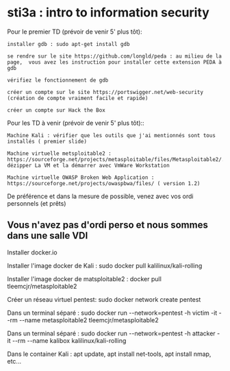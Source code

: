 # sti3a : intro to information security

Pour le premier TD (prévoir de venir 5' plus tôt):

    installer gdb : sudo apt-get install gdb
    
    se rendre sur le site https://github.com/longld/peda : au milieu de la page,  vous avez les instruction pour installer cette extension PEDA à gdb
    
    vérifiez le fonctionnement de gdb
    
    créer un compte sur le site https://portswigger.net/web-security (création de compte vraiment facile et rapide)
    
    créer un compte sur Hack the Box

Pour les TD à venir (prévoir de venir 5' plus tôt)::

    Machine Kali : vérifier que les outils que j'ai mentionnés sont tous installés ( premier slide)
    
    Machine virtuelle metsploitable2 : https://sourceforge.net/projects/metasploitable/files/Metasploitable2/.
    dézipper La VM et la démarrer avec VmWare Workstation
    
    Machine virtuelle OWASP Broken Web Application : https://sourceforge.net/projects/owaspbwa/files/ ( version 1.2)

De préférence et dans la mesure de possible, venez avec vos ordi personnels (et prêts)

## Vous n'avez pas d'ordi perso et nous sommes dans une salle VDI

Installer docker.io

Installer l'image docker de Kali : sudo docker pull kalilinux/kali-rolling

Installer l'image docker de matsploitable2 : docker pull tleemcjr/metasploitable2

Créer un réseau virtuel pentest: sudo docker network create pentest

Dans un terminal séparé : sudo docker run --network=pentest -h victim -it --rm --name metasploitable2 tleemcjr/metasploitable2

Dans un terminal séparé : sudo docker run --network=pentest -h attacker -it --rm --name kalibox kalilinux/kali-rolling

Dans le container Kali : apt update, apt install net-tools, apt install nmap, etc...
